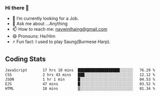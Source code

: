 ### Hi there 👋

- 🔭 I’m currently looking for a Job.
- 💬 Ask me about ...Anything
- 📫 How to reach me: naywinlhaing@gmail.com
- 😄 Pronouns: He/Him
- ⚡ Fun fact: I used to play Saung(Burmese Harp).


## Coding Stats
<!--START_SECTION:waka-->

```txt
JavaScript       17 hrs 10 mins  ███████████████████░░░░░░   76.29 %
CSS              2 hrs 43 mins   ███░░░░░░░░░░░░░░░░░░░░░░   12.12 %
JSON             1 hr 1 min      █░░░░░░░░░░░░░░░░░░░░░░░░   04.53 %
EJS              47 mins         █░░░░░░░░░░░░░░░░░░░░░░░░   03.52 %
HTML             18 mins         ▒░░░░░░░░░░░░░░░░░░░░░░░░   01.34 %
```

<!--END_SECTION:waka-->
